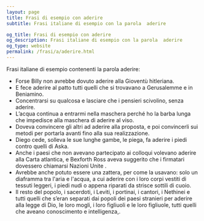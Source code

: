 ```yaml
---
layout: page
title: Frasi di esempio con aderire 
subtitle: Frasi italiane di esempio con la parola  aderire

og_title: Frasi di esempio con aderire 
og_description: Frasi italiane di esempio con la parola  aderire
og_type: website
permalink: /frasi/a/aderire.html
---
```


Frasi italiane di esempio contenenti la parola aderire:


- Forse Billy non avrebbe dovuto aderire alla Gioventù hitleriana.
- E fece aderire al patto tutti quelli che si trovavano a Gerusalemme e in Beniamino.
- Concentrarsi su qualcosa e lasciare che i pensieri scivolino, senza aderire.
- L’acqua continua a entrarmi nella maschera perché ho la barba lunga che impedisce alla maschera di aderire al viso.
- Doveva convincere gli altri ad aderire alla proposta, e poi convincerli sui metodi per portarla avanti fino alla sua realizzazione.
- Diego cede, solleva le sue lunghe gambe, le piega, fa aderire i piedi contro quelli di Aska.
- Anche i paesi che non avevano partecipato ai colloqui volevano aderire alla Carta atlantica, e Bexforth Ross aveva suggerito che i firmatari dovessero chiamarsi Nazioni Unite .
- Avrebbe anche potuto essere una zattera, per come la usavano: solo un diaframma tra l'aria e l'acqua, a cui aderire con i loro corpi vestiti di tessuti leggeri, i piedi nudi o appena riparati da strisce sottili di cuoio.
- Il resto del popolo, i sacerdoti, i Leviti, i portinai, i cantori, i Nethinei e tutti quelli che s’eran separati dai popoli dei paesi stranieri per aderire alla legge di Dio, le loro mogli, i loro figliuoli e le loro figliuole, tutti quelli che aveano conoscimento e intelligenza,.
